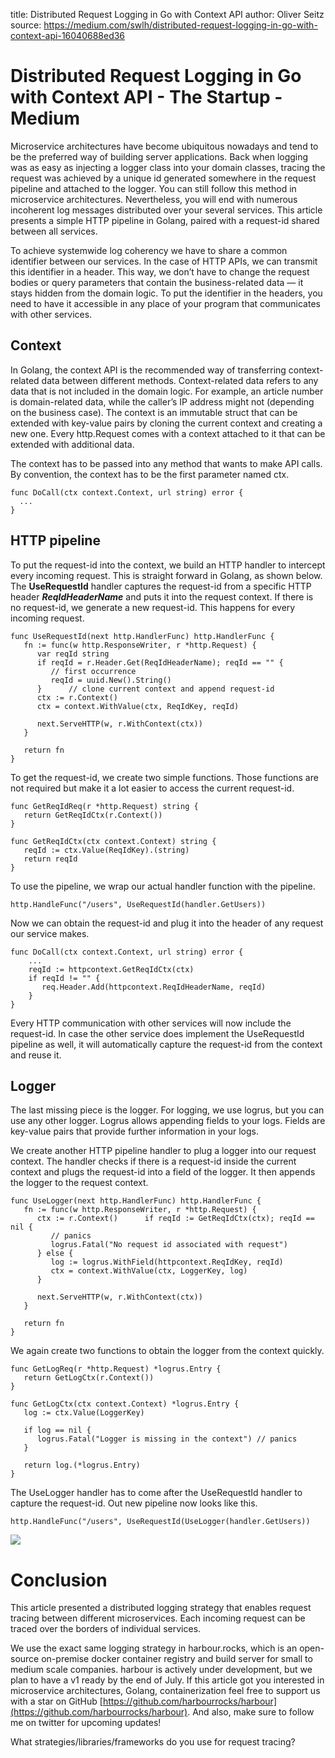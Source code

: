 title: Distributed Request Logging in Go with Context API
author: Oliver Seitz
source: https://medium.com/swlh/distributed-request-logging-in-go-with-context-api-16040688ed36

# Distributed Request Logging in Go with Context API - The Startup - Medium

Microservice architectures have become ubiquitous nowadays and tend to be the preferred way of building server applications. Back when logging was as easy as injecting a logger class into your domain classes, tracing the request was achieved by a unique id generated somewhere in the request pipeline and attached to the logger. You can still follow this method in microservice architectures. Nevertheless, you will end with numerous incoherent log messages distributed over your several services. This article presents a simple HTTP pipeline in Golang, paired with a request-id shared between all services.

To achieve systemwide log coherency we have to share a common identifier between our services. In the case of HTTP APIs, we can transmit this identifier in a header. This way, we don’t have to change the request bodies or query parameters that contain the business-related data — it stays hidden from the domain logic. To put the identifier in the headers, you need to have it accessible in any place of your program that communicates with other services.

## Context

In Golang, the context API is the recommended way of transferring context-related data between different methods. Context-related data refers to any data that is not included in the domain logic. For example, an article number is domain-related data, while the caller’s IP address might not (depending on the business case). The context is an immutable struct that can be extended with key-value pairs by cloning the current context and creating a new one. Every http.Request comes with a context attached to it that can be extended with additional data.

The context has to be passed into any method that wants to make API calls. By convention, the context has to be the first parameter named ctx.

```
func DoCall(ctx context.Context, url string) error {
  ...
}
```

## HTTP pipeline

To put the request-id into the context, we build an HTTP handler to intercept every incoming request. This is straight forward in Golang, as shown below. The **UseRequestId** handler captures the request-id from a specific HTTP header ***ReqIdHeaderName*** and puts it into the request context. If there is no request-id, we generate a new request-id. This happens for every incoming request.

```
func UseRequestId(next http.HandlerFunc) http.HandlerFunc {
   fn := func(w http.ResponseWriter, r *http.Request) {
      var reqId string
      if reqId = r.Header.Get(ReqIdHeaderName); reqId == "" {
         // first occurrence
         reqId = uuid.New().String()
      }      // clone current context and append request-id
      ctx := r.Context()
      ctx = context.WithValue(ctx, ReqIdKey, reqId)

      next.ServeHTTP(w, r.WithContext(ctx))
   }

   return fn
}
```

To get the request-id, we create two simple functions. Those functions are not required but make it a lot easier to access the current request-id.

```
func GetReqIdReq(r *http.Request) string {
   return GetReqIdCtx(r.Context())
}

func GetReqIdCtx(ctx context.Context) string {
   reqId := ctx.Value(ReqIdKey).(string)
   return reqId
}
```

To use the pipeline, we wrap our actual handler function with the pipeline.

```
http.HandleFunc("/users", UseRequestId(handler.GetUsers))
```

Now we can obtain the request-id and plug it into the header of any request our service makes.

```
func DoCall(ctx context.Context, url string) error {
    ...
    reqId := httpcontext.GetReqIdCtx(ctx)
    if reqId != "" {
       req.Header.Add(httpcontext.ReqIdHeaderName, reqId)
    }
}
```

Every HTTP communication with other services will now include the request-id. In case the other service does implement the UseRequestId pipeline as well, it will automatically capture the request-id from the context and reuse it.

## Logger

The last missing piece is the logger. For logging, we use logrus, but you can use any other logger. Logrus allows appending fields to your logs. Fields are key-value pairs that provide further information in your logs.

We create another HTTP pipeline handler to plug a logger into our request context. The handler checks if there is a request-id inside the current context and plugs the request-id into a field of the logger. It then appends the logger to the request context.

```
func UseLogger(next http.HandlerFunc) http.HandlerFunc {
   fn := func(w http.ResponseWriter, r *http.Request) {
      ctx := r.Context()      if reqId := GetReqIdCtx(ctx); reqId == nil {
         // panics
         logrus.Fatal("No request id associated with request")
      } else {
         log := logrus.WithField(httpcontext.ReqIdKey, reqId)
         ctx = context.WithValue(ctx, LoggerKey, log)
      }

      next.ServeHTTP(w, r.WithContext(ctx))
   }

   return fn
}
```

We again create two functions to obtain the logger from the context quickly.

```
func GetLogReq(r *http.Request) *logrus.Entry {
   return GetLogCtx(r.Context())
}

func GetLogCtx(ctx context.Context) *logrus.Entry {
   log := ctx.Value(LoggerKey)

   if log == nil {
      logrus.Fatal("Logger is missing in the context") // panics
   }

   return log.(*logrus.Entry)
}
```

The UseLogger handler has to come after the UseRequestId handler to capture the request-id. Out new pipeline now looks like this.

```
http.HandleFunc("/users", UseRequestId(UseLogger(handler.GetUsers))
```

![](https://miro.medium.com/max/1400/1*rgKf-_W7zQx2DkwcAiAkJw.png)


# Conclusion

This article presented a distributed logging strategy that enables request tracing between different microservices. Each incoming request can be traced over the borders of individual services.

We use the exact same logging strategy in harbour.rocks, which is an open-source on-premise docker container registry and build server for small to medium scale companies. harbour is actively under development, but we plan to have a v1 ready by the end of July. If this article got you interested in microservice architectures, Golang, containerization feel free to support us with a star on GitHub [https://github.com/harbourrocks/harbour](https://github.com/harbourrocks/harbour). And also, make sure to follow me on twitter for upcoming updates!

What strategies/libraries/frameworks do you use for request tracing?